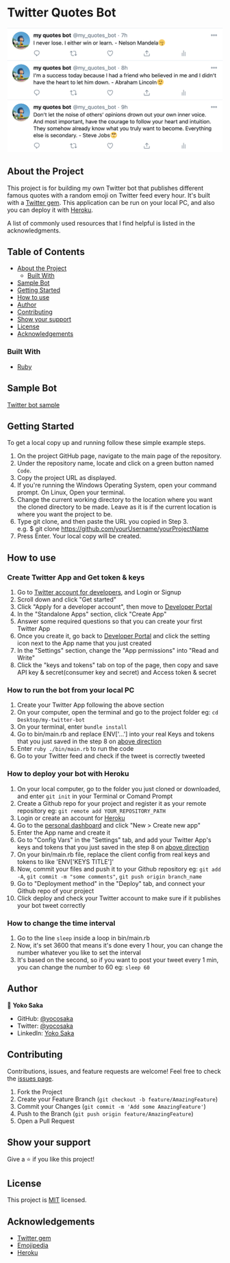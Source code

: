 # Twitter Quotes Bot
![Top Page Screenshot](./screenshot2.png)

## About the Project
This project is for building my own Twitter bot that publishes different famous quotes with a random emoji on Twitter feed every hour. It's built with a [Twitter gem](https://github.com/sferik/twitter). This application can be run on your local PC, and also you can deploy it with [Heroku](https://www.heroku.com/).

A list of commonly used resources that I find helpful is listed in the acknowledgments.

## Table of Contents

* [About the Project](#about-the-project)
  * [Built With](#built-with)
* [Sample Bot](#sample-bot)
* [Getting Started](#getting-started)
* [How to use](#how-to-use)
* [Author](#author)
* [Contributing](#contributing)
* [Show your support](#show-your-support)
* [License](#license)
* [Acknowledgements](#acknowledgements)


### Built With

* [Ruby](https://www.ruby-lang.org/en/)


## Sample Bot

[Twitter bot sample](https://twitter.com/my_quotes_bot)


## Getting Started

To get a local copy up and running follow these simple example steps.

1. On the project GitHub page, navigate to the main page of the repository.
2. Under the repository name, locate and click on a green button named `Code`. 
3. Copy the project URL as displayed.
4. If you're running the Windows Operating System, open your command prompt. On Linux, Open your terminal. 
5. Change the current working directory to the location where you want the cloned directory to be made. Leave as it is if the current location is where you want the project to be. 
6. Type git clone, and then paste the URL you copied in Step 3. <br>
e.g. $ git clone https://github.com/yourUsername/yourProjectName 
7. Press Enter. Your local copy will be created. 

## How to use

### Create Twitter App and Get token & keys

1. Go to [Twitter account for developers](https://developer.twitter.com/en), and Login or Signup
2. Scroll down and click "Get started"
3. Click "Apply for a developer account", then move to [Developer Portal](https://developer.twitter.com/en/portal/projects-and-apps)
4. In the "Standalone Apps" section, click "Create App"
5. Answer some required questions so that you can create your first Twitter App
6. Once you create it, go back to [Developer Portal](https://developer.twitter.com/en/portal/projects-and-apps) and click the setting icon next to the App name that you just created
7. In the "Settings" section, change the "App permissions" into "Read and Write"
8. Click the "keys and tokens" tab on top of the page, then copy and save API key & secret(consumer key and secret) and Access token & secret


### How to run the bot from your local PC

1. Create your Twitter App following the above section
2. On your computer, open the terminal and go to the project folder  eg: `cd Desktop/my-twitter-bot`
3. On your terminal, enter `bundle install`
4. Go to bin/main.rb and replace ENV['...'] into your real Keys and tokens that you just saved in the step 8 on [above direction](#create-twitter-app-and-get-token--keys)
5. Enter `ruby ./bin/main.rb` to run the code
6. Go to your Twitter feed and check if the tweet is correctly tweeted


### How to deploy your bot with Heroku

1. On your local computer, go to the folder you just cloned or downloaded, and enter `git init` in your Terminal or Comand Prompt
2. Create a Github repo for your project and register it as your remote repository 
eg: `git remote add YOUR_REPOSITORY_PATH`
3. Login or create an account for [Heroku](https://www.heroku.com/)
4. Go to the [personal dashboard](https://dashboard.heroku.com/apps) and click "New > Create new app"
5. Enter the App name and create it
6. Go to "Config Vars" in the "Settings" tab, and add your Twitter App's keys and tokens that you just saved in the step 8 on [above direction](#create-twitter-app-and-get-token--keys)
7. On your bin/main.rb file, replace the client config from real keys and tokens to like 'ENV['KEYS TITLE']'
8. Now, commit your files and push it to your Github repository 
eg: `git add -A`, `git commit -m "some comments"`, `git push origin branch_name`
9. Go to "Deployment method" in the "Deploy" tab, and connect your Github repo of your project
10. Click deploy and check your Twitter account to make sure if it publishes your bot tweet correctly


### How to change the time interval

1. Go to the line `sleep` inside a loop in bin/main.rb
2. Now, it's set 3600 that means it's done every 1 hour, you can change the number whatever you like to set the interval
3. It's based on the second, so if you want to post your tweet every 1 min, you can change the number to 60 eg: `sleep 60`


## Author

👤 **Yoko Saka**

- GitHub: [@yocosaka](https://github.com/yocosaka)
- Twitter: [@yocosaka](https://twitter.com/yocosaka)
- LinkedIn: [Yoko Saka](https://www.linkedin.com/in/yokosaka)


## Contributing

Contributions, issues, and feature requests are welcome!
Feel free to check the [issues page](../../issues).

1. Fork the Project
2. Create your Feature Branch (`git checkout -b feature/AmazingFeature`)
3. Commit your Changes (`git commit -m 'Add some AmazingFeature'`)
4. Push to the Branch (`git push origin feature/AmazingFeature`)
5. Open a Pull Request


## Show your support

Give a ⭐️ if you like this project!

## License

This project is [MIT](./LICENSE) licensed.


## Acknowledgements
* [Twitter gem](https://github.com/sferik/twitter)
* [Emojipedia](https://emojipedia.org/emoji/)
* [Heroku](https://www.heroku.com/)
